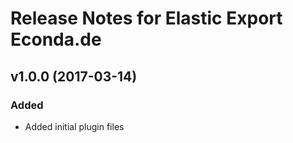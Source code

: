 # Release Notes for Elastic Export Econda.de

## v1.0.0 (2017-03-14)
 
### Added
- Added initial plugin files